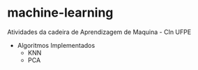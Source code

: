 # machine-learning
Atividades da cadeira de Aprendizagem de Maquina - CIn UFPE
- Algoritmos Implementados
  - KNN
  - PCA
